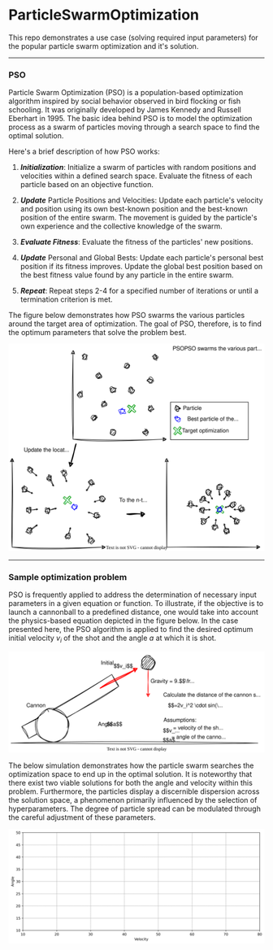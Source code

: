 # ParticleSwarmOptimization
This repo demonstrates a use case (solving required input parameters) for the popular particle swarm optimization and it's solution.

---
### PSO 

Particle Swarm Optimization (PSO) is a population-based optimization algorithm inspired by social behavior observed in bird flocking or 
fish schooling. It was originally developed by James Kennedy and Russell Eberhart in 1995. The basic idea behind PSO is to model the 
optimization process as a swarm of particles moving through a search space to find the optimal solution.

Here's a brief description of how PSO works:

1. ***Initialization***:
    Initialize a swarm of particles with random positions and velocities within a defined search space.
    Evaluate the fitness of each particle based on an objective function.

2. ***Update*** Particle Positions and Velocities:
    Update each particle's velocity and position using its own best-known position and the best-known position of the entire swarm.
    The movement is guided by the particle's own experience and the collective knowledge of the swarm.

3. ***Evaluate Fitness***:
    Evaluate the fitness of the particles' new positions.

4. ***Update*** Personal and Global Bests:
    Update each particle's personal best position if its fitness improves.
    Update the global best position based on the best fitness value found by any particle in the entire swarm.

5. ***Repeat***:
    Repeat steps 2-4 for a specified number of iterations or until a termination criterion is met.

The figure below demonstrates how PSO swarms the various particles around the target area of optimization. The goal of PSO, therefore,
is to find the optimum parameters that solve the problem best.

![image](https://github.com/ABr-hub/ParticleSwarmOptimization/blob/ae4f3612cc8cee0bdd2f4df5c6e749e509f51160/ressources/PSO_Principle.svg)

---
### Sample optimization problem

PSO is frequently applied to address the determination of necessary input parameters in a given equation or function. 
To illustrate, if the objective is to launch a cannonball to a predefined distance, one would take into account the 
physics-based equation depicted in the figure below.
In the case presented here, the PSO algorithm is applied to find the desired optimum initial velocity $v_i$ of the shot and the 
angle $a$ at which it is shot.

![image](https://github.com/ABr-hub/ParticleSwarmOptimization/blob/2e8d4336904b68c562d7243337cf08fc926266ab/ressources/CannonOptimization.svg)

The below simulation demonstrates how the particle swarm searches the optimization space to end up in the optimal solution. 
It is noteworthy that there exist two viable solutions for both the angle and velocity within this problem. Furthermore, 
the particles display a discernible dispersion across the solution space, a phenomenon primarily influenced by the selection 
of hyperparameters. The degree of particle spread can be modulated through the careful adjustment of these parameters.

![](https://github.com/ABr-hub/ParticleSwarmOptimization/blob/a0e40e84aad239bb120d579c1f5b8c142ed1bc2b/ressources/PSO_2Solution.gif)

